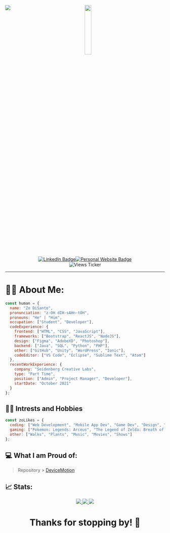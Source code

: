 <p>
  <div align="center">
    <img src="https://user-images.githubusercontent.com/70993217/144535943-807860f6-2364-4cfc-9d7f-5067d1071ae9.gif" align="left">
  </div>
  <div align="center">
    <img src="https://avatars.githubusercontent.com/u/70993217?s=400&amp;u=c252d82e2c57cd011fcbf8a6a89729fcbc9d9026&amp;v=4" width="20%">
    <p align="center"><a href="https://www.linkedin.com/in/zdisanto"><img src="https://img.shields.io/badge/LinkedIn-blue?style=for-the-badge&logo=linkedin&logoColor=white" alt="LinkedIn Badge"/></a><a href="https://zdisanto.github.io"><img src="https://img.shields.io/badge/Website-gray?style=for-the-badge&logo=GitHub&logoColor=white" alt="Personal Website Badge"/></a><br><img src="https://komarev.com/ghpvc/?username=zdisanto&style=flat-square&color=blue" alt="Views Ticker"/>
  </div>
  <hr>
</p>

# 👨‍💻 About Me:
```javascript
const human = {
  name: "Zo DiSanto",
  pronunciation: "z-OH dIH-sAHn-tOH",
  pronouns: "He" | "Him",
  occupation: ["Student", "Developer"],
  codeExperience: {
    frontend: ["HTML", "CSS", "JavaScript"],
    frameworks: ["Bootstrap", "ReactJS", "NodeJS"],
    design: ["Figma", "AdobeXD", "Photoshop"],
    backend: ["Java", "SQL", "Python", "PHP"],
    other: ["GitHub", "Unity", "WordPress", "Ionic"],
    codeEditor: ["VS Code", "Eclipse", "Sublime Text", "Atom"]
  },
  recentWorkExperience: {
    company: "Seidenberg Creative Labs",
    type: "Part Time",
    position: ["Admin", "Project Manager", "Developer"],
    startDate: "October 2021"
  }
};
```

## 🚵‍♂️ Intrests and Hobbies
```javascript
const zoLikes = {
  coding: ["Web Development", "Mobile App Dev", "Game Dev", "Design", "Writing"],
  gaming: ["Pokemon: Legends: Arceus", "The Legend of Zelda: Breath of the Wild", "Animal Crossing: New Horizons"],
  other: ["Walks", "Plants", "Music", "Movies", "Shows"] 
};
```

## 💻 What I am Proud of:
 > Repository > <a href="https://zdisanto.github.io/DeviceMotion/">DeviceMotion</a>

## 📈 Stats:
<p align="center">
  <a href="https://github.com/anuraghazra/github-readme-stats">
    <img src="https://github-readme-stats.vercel.app/api?username=zdisanto&show_icons=true&theme=github_dark">
    <img src="https://streak-stats.demolab.com/?user=zdisanto&theme=github-dark-blue">
    <img src="https://github-readme-stats.vercel.app/api/top-langs/?username=zdisanto&layout=compact&theme=github_dark">
  </a>
</p>

<h1 align="center">Thanks for stopping by! 👋</h1>
